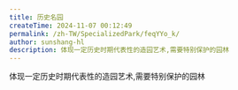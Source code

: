 ```yaml
---
title: 历史名园
createTime: 2024-11-07 00:12:49
permalink: /zh-TW/SpecializedPark/feqYYo_k/
author: sunshang-hl
description: 体现一定历史时期代表性的造园艺术,需要特别保护的园林
---
```


体现一定历史时期代表性的造园艺术,需要特别保护的园林